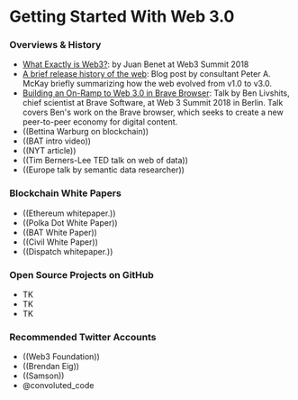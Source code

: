 # Getting Started With Web 3.0


### Overviews & History
- <a href="https://www.youtube.com/watch?v=l44z35vabvA">What Exactly is Web3?</a>: by Juan Benet at Web3 Summit 2018
- <a href="https://blog.indizr.com/how-we-got-to-web-3-0-2/">A brief release history of the web</a>: Blog post by consultant Peter A. McKay briefly summarizing how the web evolved from v1.0 to v3.0.
- <a href="https://www.youtube.com/watch?v=aNisYrJCU6Q" >Building an On-Ramp to Web 3.0 in Brave Browser</a>: Talk by Ben Livshits, chief scientist at Brave Software, at Web 3 Summit 2018 in Berlin. Talk covers Ben's work on the Brave browser, which seeks to create a new peer-to-peer economy for digital content.
- ((Bettina Warburg on blockchain))
- ((BAT intro video))
- ((NYT article))
- ((Tim Berners-Lee TED talk on web of data))
- ((Europe talk by semantic data researcher))

### Blockchain White Papers
- ((Ethereum whitepaper.))
- ((Polka Dot White Paper))
- ((BAT White Paper))
- ((Civil White Paper))
- ((Dispatch whitepaper.))

### Open Source Projects on GitHub
- TK
- TK
- TK

### Recommended Twitter Accounts
- ((Web3 Foundation))
- ((Brendan Eig))
- ((Samson))
- @convoluted_code
